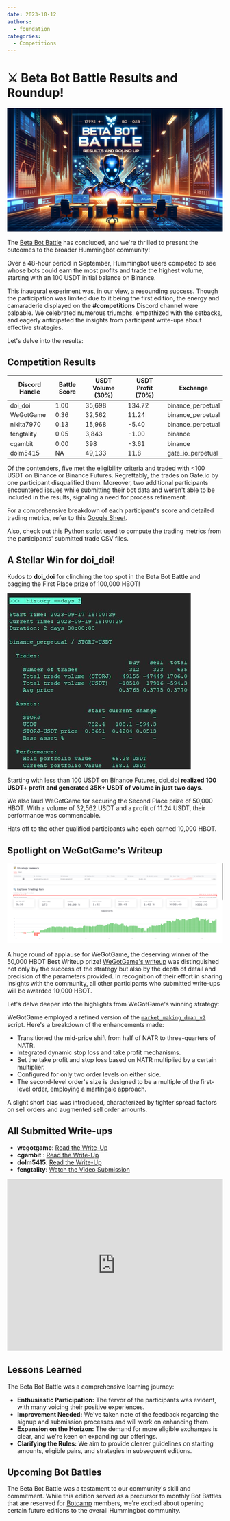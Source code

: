 ```yaml
---
date: 2023-10-12
authors:
  - foundation
categories:
  - Competitions
---
```


# ⚔️ Beta Bot Battle Results and Roundup!

[![](cover.webp)](cover.webp)

The [Beta Bot Battle](../join-the-beta-bot-battle/index.md) has concluded, and we're thrilled to present the outcomes to the broader Hummingbot community!

Over a 48-hour period in September, Hummingbot users competed to see whose bots could earn the most profits and trade the highest volume, starting with an 100 USDT initial balance on Binance.

This inaugural experiment was, in our view, a resounding success. Though the participation was limited due to it being the first edition, the energy and camaraderie displayed on the **#competitions** Discord channel were palpable. We celebrated numerous triumphs, empathized with the setbacks, and eagerly anticipated the insights from participant write-ups about effective strategies.

Let's delve into the results:

<!-- more -->

## Competition Results

| Discord Handle | Battle Score | USDT Volume (30%) | USDT Profit (70%) | Exchange |
| --- | --- | --- | --- | --- |
| doi_doi | 1.00 | 35,698 | 134.72 | binance_perpetual |
| WeGotGame | 0.36 | 32,562 | 11.24 | binance_perpetual |
| nikita7970 | 0.13 | 15,968 | -5.40 | binance_perpetual |
| fengtality | 0.05 | 3,843 | -1.00 | binance |
| cgambit | 0.00 | 398 | -3.61 | binance |
| dolm5415 | NA | 49,133 | 11.8 | gate_io_perpetual |

Of the contenders, five met the eligibility criteria and traded with <100 USDT on Binance or Binance Futures. Regrettably, the trades on Gate.io by one participant disqualified them. Moreover, two additional participants encountered issues while submitting their bot data and weren't able to be included in the results, signaling a need for process refinement.

For a comprehensive breakdown of each participant's score and detailed trading metrics, refer to this [Google Sheet](https://docs.google.com/spreadsheets/d/1ODmPtEOPmYRSpK9l0s0uey425VCVMI-G1eNpAFrWVmQ/edit?usp=sharing). 

Also, check out this [Python script](https://gist.github.com/fengtality/8970b8ce67bc84dc5047ab729922d44d) used to compute the trading metrics from the participants' submitted trade CSV files.

## A Stellar Win for doi_doi!

Kudos to **doi_doi** for clinching the top spot in the Beta Bot Battle and bagging the First Place prize of 100,000 HBOT!

[![](doidoi.png)](doidoi.png)

Starting with less than 100 USDT on Binance Futures, doi_doi **realized 100 USDT+ profit and generated 35K+ USDT of volume in just two days**.

We also laud WeGotGame for securing the Second Place prize of 50,000 HBOT. With a volume of 32,562 USDT and a profit of 11.24 USDT, their performance was commendable.

Hats off to the other qualified participants who each earned 10,000 HBOT.

## Spotlight on WeGotGame's Writeup

[![](wegotgame.png)](wegotgame.png)

A huge round of applause for WeGotGame, the deserving winner of the 50,000 HBOT Best Writeup prize! [WeGotGame's writeup](https://harmless-bowl-7ee.notion.site/Bot-Battle-Write-Up-3408e78a0273427797c792e77a54a587) was distinguished not only by the success of the strategy but also by the depth of detail and precision of the parameters provided. In recognition of their effort in sharing insights with the community, all other participants who submitted write-ups will be awarded 10,000 HBOT.

Let's delve deeper into the highlights from WeGotGame's winning strategy:

WeGotGame employed a refined version of the [`market_making_dman_v2`](https://github.com/hummingbot/hummingbot/blob/master/scripts/market_making_dman_v2.py) script. Here's a breakdown of the enhancements made:

* Transitioned the mid-price shift from half of NATR to three-quarters of NATR.
* Integrated dynamic stop loss and take profit mechanisms.
* Set the take profit and stop loss based on NATR multiplied by a certain multiplier.
* Configured for only two order levels on either side.
* The second-level order's size is designed to be a multiple of the first-level order, employing a martingale approach.

A slight short bias was introduced, characterized by tighter spread factors on sell orders and augmented sell order amounts.

## All Submitted Write-ups

- **wegotgame**: [Read the Write-Up](https://harmless-bowl-7ee.notion.site/Bot-Battle-Write-Up-3408e78a0273427797c792e77a54a587)
- **cgambit** : [Read the Write-Up](https://www.notion.so/A-Journey-Through-Hummingbot-s-Beta-Competition-Lessons-Insights-6d86e0325c8e48f6bfcb5f55d9c89d4d?pvs=4)
- **dolm5415**: [Read the Write-Up](https://www.notion.so/Bot-Battle-Write-Up-02f747fe92644ac5b5f86906fa0ace1b?pvs=4)
- **fengtality**: [Watch the Video Submission](https://www.youtube.com/watch?v=3cWoS3Yk6EE)

<iframe style="width:100%; min-height:400px;" src="https://www.youtube.com/embed/3cWoS3Yk6EE" frameborder="0" allow="accelerometer; autoplay; encrypted-media; gyroscope; picture-in-picture" allowfullscreen></iframe>

## Lessons Learned

The Beta Bot Battle was a comprehensive learning journey:

- **Enthusiastic Participation:** The fervor of the participants was evident, with many voicing their positive experiences.
- **Improvement Needed:** We've taken note of the feedback regarding the signup and submission processes and will work on enhancing them.
- **Expansion on the Horizon:** The demand for more eligible exchanges is clear, and we're keen on expanding our offerings.
- **Clarifying the Rules:** We aim to provide clearer guidelines on starting amounts, eligible pairs, and strategies in subsequent editions.

## Upcoming Bot Battles

The Beta Bot Battle was a testament to our community's skill and commitment. While this edition served as a precursor to monthly Bot Battles that are reserved for [Botcamp](/botcamp) members, we're excited about opening certain future editions to the overall Hummingbot community.
